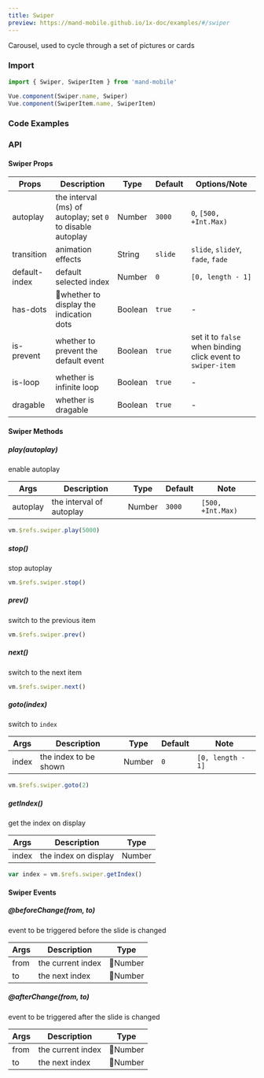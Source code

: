 ```yaml
---
title: Swiper
preview: https://mand-mobile.github.io/1x-doc/examples/#/swiper
---
```


Carousel, used to cycle through a set of pictures or cards


### Import

```javascript
import { Swiper, SwiperItem } from 'mand-mobile'

Vue.component(Swiper.name, Swiper)
Vue.component(SwiperItem.name, SwiperItem)
```

### Code Examples
<!-- DEMO -->

### API

#### Swiper Props

| Props | Description | Type | Default | Options/Note |
|---|---|---|---|---|
|autoplay|the interval (ms) of autoplay; set `0` to disable autoplay|Number|`3000`|`0`, `[500, +Int.Max)`|
|transition|animation effects|String|`slide`|`slide`, `slideY`, `fade`, `fade`|
|default-index|default selected index|Number|`0`|`[0, length - 1]`|
|has-dots|whether to display the indication dots|Boolean|`true`|-|
|is-prevent|whether to prevent the default event|Boolean|`true`|set it to `false` when binding click event to `swiper-item`|
|is-loop|whether is infinite loop|Boolean|`true`|-|
|dragable|whether is dragable|Boolean|`true`|-|

#### Swiper Methods

##### play(autoplay)
enable autoplay

| Args | Description | Type | Default | Note |
|---|---|---|---|---|
|autoplay|the interval of autoplay|Number|`3000`|`[500, +Int.Max)`|

```js
vm.$refs.swiper.play(5000)
```

##### stop()
stop autoplay

```js
vm.$refs.swiper.stop()
```

##### prev()
switch to the previous item

```js
vm.$refs.swiper.prev()
```

##### next()
switch to the next item

```js
vm.$refs.swiper.next()
```

##### goto(index)
switch to `index`

| Args | Description | Type | Default | Note |
|---|---|---|---|---|
|index|the index to be shown|Number|`0`|`[0, length - 1]`|
```js
vm.$refs.swiper.goto(2)
```

##### getIndex()
get the index on display

| Args | Description | Type |
|---|---|---|
|index|the index on display|Number|

```js
var index = vm.$refs.swiper.getIndex()
```

#### Swiper Events
##### @beforeChange(from, to)
event to be triggered before the slide is changed

| Args | Description | Type |
|----|-----|------|
| from     | the current index | Number          |
| to     | the next index | Number          |

##### @afterChange(from, to)
event to be triggered after the slide is changed

| Args | Description | Type |
|----|-----|------|
| from   | the current index | Number          |
| to     | the next index  | Number          |
